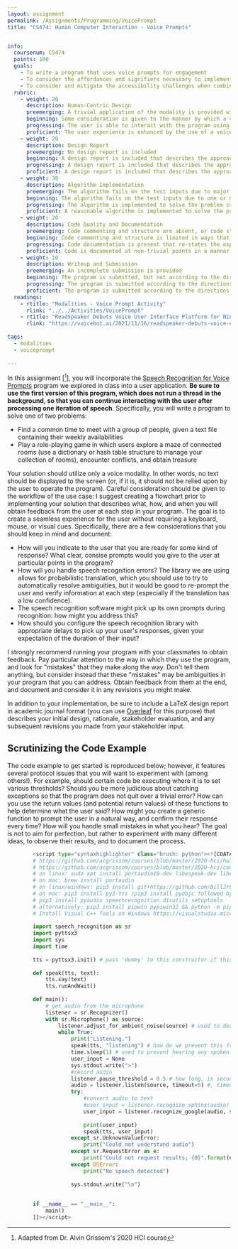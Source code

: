 ```yaml
---
layout: assignment
permalink: /Assignments/Programming/VoicePrompt
title: "CS474: Human Computer Interaction - Voice Prompts"


info:
  coursenum: CS474
  points: 100
  goals:
    - To write a program that uses voice prompts for engagement
    - To consider the affordances and signifiers necessary to implement a voice system
    - To consider and mitigate the accessibility challenges when combining voice and text interaction    
  rubric:
    - weight: 20 
      description: Human-Centric Design
      preemerging: A trivial application of the modality is provided without regard to proper signifiers or affordances to facilitate human interaction
      beginning: Some consideration is given to the manner by which a voice modality is incorporated into the program, but it is not clear at all times to the user what to do and how to interact
      progressing: The user is able to interact with the program using the voice modality in most cases, with a few minor ambiguities that could be identified through additional testing
      proficient: The user experience is enhanced by the use of a voice modality
    - weight: 20
      description: Design Report      
      preemerging: No design report is included
      beginning: A design report is included that describes the approach taken to solving the problem and incorporating the voice modality in a trivial way
      progressing: A design report is included that describes the approach taken to solving the problem and incorporating the voice modality in a manner that carefully considers the problem from the perspective of one stakeholder
      proficient: A design report is included that describes the approach taken to solving the problem and incorporating the voice modality through documented discussions and test cases with a variety of stakeholders
    - weight: 30
      description: Algorithm Implementation
      preemerging: The algorithm fails on the test inputs due to major issues, or the program fails to compile and/or run
      beginning: The algorithm fails on the test inputs due to one or more minor issues
      progressing: The algorithm is implemented to solve the problem correctly according to given test inputs, but would fail if executed in a general case due to a minor issue or omission in the algorithm design or implementation
      proficient: A reasonable algorithm is implemented to solve the problem which correctly solves the problem according to the given test inputs, and would be reasonably expected to solve the problem in the general case
    - weight: 20
      description: Code Quality and Documentation
      preemerging: Code commenting and structure are absent, or code structure departs significantly from best practice, and/or the code departs significantly from the style guide
      beginning: Code commenting and structure is limited in ways that reduce the readability of the program, and/or there are minor departures from the style guide
      progressing: Code documentation is present that re-states the explicit code definitions, and/or code is written that mostly adheres to the style guide
      proficient: Code is documented at non-trivial points in a manner that enhances the readability of the program, and code is written according to the style guide
    - weight: 10
      description: Writeup and Submission
      preemerging: An incomplete submission is provided
      beginning: The program is submitted, but not according to the directions in one or more ways (for example, because it is lacking a readme writeup or missing answers to written questions)
      progressing: The program is submitted according to the directions with a minor omission or correction needed, including a readme writeup describing the solution and answering nearly all questions posed in the instructions
      proficient: The program is submitted according to the directions, including a readme writeup describing the solution and answering all questions posed in the instructions
  readings:
    - rtitle: "Modalities - Voice Prompt Activity"
      rlink: "../../Activities/VoicePrompt"
    - rtitle: "ReadSpeaker Debuts Voice User Interface Platform for Nintendo Switch"
      rlink: "https://voicebot.ai/2021/11/16/readspeaker-debuts-voice-user-interface-platform-for-nintendo-switch/"
      
tags:
  - modalities
  - voiceprompt
  
---
```


In this assignment [[^1]], you will incorporate the [Speech Recognition for Voice Prompts](../../Activities/VoicePrompt) program we explored in class into a user application.  **Be sure to use the first version of this program, which does not run a thread in the background, so that you can continue interacting with the user after processing one iteration of speech**.  Specifically, you will write a program to solve one of two problems:

* Find a common time to meet with a group of people, given a text file containing their weekly availabilities
* Play a role-playing game in which users explore a maze of connected rooms (use a dictionary or hash table structure to manage your collection of rooms), encounter conflicts, and obtain treasure

Your solution should utilize only a voice modality.  In other words, no text should be displayed to the screen (or, if it is, it should not be relied upon by the user to operate the program).  Careful consideration should be given to the workflow of the use case: I suggest creating a flowchart prior to implementing your solution that describes what, how, and when you will obtain feedback from the user at each step in your program.  The goal is to create a seamless experience for the user without requiring a keyboard, mouse, or visual cues.  Specifically, there are a few considerations that you should keep in mind and document:

* How will you indicate to the user that you are ready for some kind of response?  What clear, consise prompts would you give to the user at particular points in the program?
* How will you handle speech recognition errors?  The library we are using allows for probabilistic translation, which you should use to try to automatically resolve ambiguities, but it would be good to re-prompt the user and verify information at each step (especially if the translation has a low confidence).
* The speech recognition software might pick up its own prompts during recognition: how might you address this?
* How should you configure the speech recognition library with appropriate delays to pick up your user's responses, given your expectation of the duration of their input?

I strongly recommend running your program with your classmates to obtain feedback.  Pay particular attention to the way in which they use the program, and look for "mistakes" that they make along the way.  Don't tell them anything, but consider instead that these "mistakes" may be ambiguities in your program that you can address.  Obtain feedback from them at the end, and document and consider it in any revisions you might make.

In addition to your implementation, be sure to include a LaTeX design report in academic journal format (you can use [Overleaf](https://www.overleaf.com/) for this purpose) that describes your initial design, rationale, stakeholder evaluation, and any subsequent revisions you made from your stakeholder input.

## Scrutinizing the Code Example

The code example to get started is reproduced below; however, it features several protocol issues that you will want to experiment with (among others!).  For example, should certain code be executing where it is to set various thresholds?  Should you be more judicious about catching exceptions so that the program does not quit over a trivial error?  How can you use the return values (and potential return values) of these functions to help determine what the user said?  How might you create a generic function to prompt the user in a natural way, and confirm their response every time?  How will you handle small mistakes in what you hear?  The goal is not to aim for perfection, but rather to experiment with many different ideas, to observe their results, and to document the process.

```python
        <script type="syntaxhighlighter" class="brush: python"><![CDATA[
        # https://github.com/acgrissom/courses/blob/master/2020-hci/hw1_voiceui.md
        # https://github.com/acgrissom/courses/blob/master/2020-hci/code/recognize_speech.py
        # on linux: sudo apt install portaudio19-dev libespeak-dev libespeak1
        # on mac: brew install portaudio
        # on linux/windows: pip3 install git+https://github.com/BillJr99/pyttsx3.git
        # on mac: pip3 install py3-tts (pip3 install pyobjc followed by pyttsx3 might also work)
        # pip3 install pyaudio speechrecognition disutils setuptools
        # alternatively: pip3 install pipwin pypiwin32 && python -m pipwin install pyaudio
        # Install Visual C++ Tools on Windows https://visualstudio.microsoft.com/visual-cpp-build-tools/
          
        import speech_recognition as sr
        import pyttsx3
        import sys
        import time
          
        tts = pyttsx3.init() # pass 'dummy' to this constructor if this call fails due to a lack of voice drivers (but will disable speech)
          
        def speak(tts, text):
            tts.say(text)
            tts.runAndWait()
          
        def main():
            # get audio from the microphone                                                                       
            listener = sr.Recognizer()                                                                                   
            with sr.Microphone() as source:
                listener.adjust_for_ambient_noise(source) # used to detect silence to stop listening after a phrase is spoken
                while True:
                    print("Listening.")
                    speak(tts, "listening") # how do we prevent this from being spoken every time an exception is thrown?
                    time.sleep(1) # used to prevent hearing any spoken text; what else could we do?
                    user_input = None
                    sys.stdout.write(">")
                    #record audio
                    listener.pause_threshold = 0.5 # how long, in seconds, to observe silence before processing what was heard
                    audio = listener.listen(source, timeout=5) #, timeout = N throws an OSError after N seconds if nothing is heard.  can also call listen_in_background(source, callback) and specify a function callback that accepts the recognizer and the audio when data is heard via a thread
                    try:
                        #convert audio to text
                        #user_input = listener.recognize_sphinx(audio) #requires PocketSphinx installation
                        user_input = listener.recognize_google(audio, show_all = False) # set show_all to True to get a dictionary of all possible translations
          
                        print(user_input)
                        speak(tts, user_input)
                    except sr.UnknownValueError:
                        print("Could not understand audio")
                    except sr.RequestError as e:
                        print("Could not request results; {0}".format(e))
                    except OSError:
                        print("No speech detected")
                          
                    sys.stdout.write("\n")
          
          
        if __name__ == "__main__":
            main()
        ]]></script>  
```

[^1]: Adapted from Dr. Alvin Grissom's 2020 HCI course